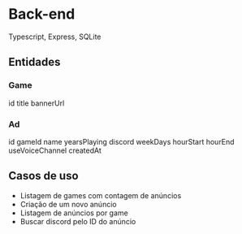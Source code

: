 # Back-end

Typescript, Express, SQLite

## Entidades

### Game

id
title
bannerUrl

### Ad

id
gameId
name
yearsPlaying
discord
weekDays
hourStart
hourEnd
useVoiceChannel
createdAt

## Casos de uso

- Listagem de games com contagem de anúncios
- Criação de um novo anúncio
- Listagem de anúncios por game
- Buscar discord pelo ID do anúncio
